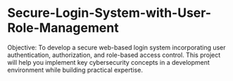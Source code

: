 # Secure-Login-System-with-User-Role-Management
Objective: To develop a secure web-based login system incorporating user authentication, authorization, and role-based access control. This project will help you implement key cybersecurity concepts in a development environment while building practical expertise.
